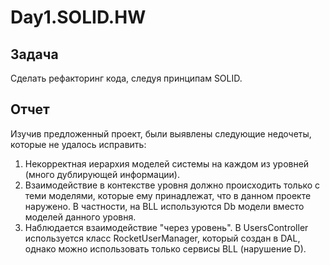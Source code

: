 # Day1.SOLID.HW

## Задача
Сделать рефакторинг кода, следуя принципам SOLID.

## Отчет
Изучив предложенный проект, были выявлены следующие недочеты, которые не удалось исправить:
1. Некорректная иерархия моделей системы на каждом из уровней (много дублирующей информации).
2. Взаимодействие в контекстве уровня должно происходить только с теми моделями, которые ему принадлежат, что в данном проекте наружено. В частности, на BLL используются Db модели вместо моделей данного уровня.
3. Наблюдается взаимодействие "через уровень". В UsersController используется класс RocketUserManager, который создан в DAL, однако можно использовать только сервисы BLL (нарушение D). 

